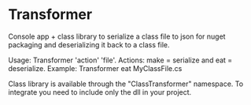 # Transformer 

Console app + class library to serialize a class file to json for nuget packaging and deserializing it back to a class file.

Usage: Transformer 'action' 'file'.
Actions: make = serialize and eat = deserialize.
Example: Transformer eat MyClassFile.cs

Class library is available through the "ClassTransformer" namespace. To integrate you need to include only the dll in your project.
